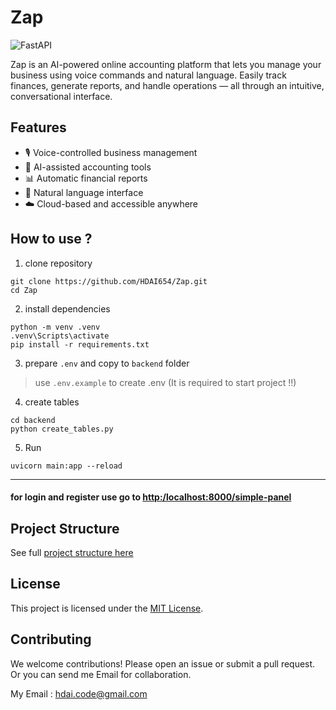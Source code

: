 # Zap

![FastAPI](https://img.shields.io/badge/FastAPI-005571?style=for-the-badge&logo=fastapi&logoColor=white)

Zap is an AI-powered online accounting platform that lets you manage your business using voice commands and natural language. Easily track finances, generate reports, and handle operations — all through an intuitive, conversational interface.

## Features

- 🎙️ Voice-controlled business management
- 🧠 AI-assisted accounting tools
- 📊 Automatic financial reports
- 💬 Natural language interface
- ☁️ Cloud-based and accessible anywhere

## How to use ?

1. clone repository

```
git clone https://github.com/HDAI654/Zap.git
cd Zap
```

2. install dependencies

```
python -m venv .venv
.venv\Scripts\activate
pip install -r requirements.txt
```

3. prepare `.env` and copy to `backend` folder

> use `.env.example` to create .env (It is required to start project !!)

4. create tables

```
cd backend
python create_tables.py
```

5. Run

```
uvicorn main:app --reload
```

---

#### for login and register use go to [http:/localhost:8000/simple-panel](http:/localhost:8000/simple-panel)

## Project Structure

See full [project structure here](STRUCTURE.md)

## License

This project is licensed under the [MIT License](LICENSE).

## Contributing

We welcome contributions! Please open an issue or submit a pull request.
Or you can send me Email for collaboration.

My Email : hdai.code@gmail.com
